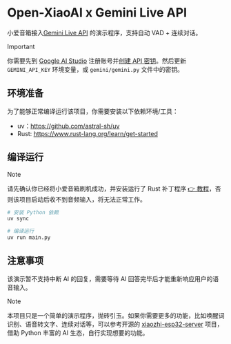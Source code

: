 # Open-XiaoAI x Gemini Live API

小爱音箱接入[Gemini Live API](https://ai.google.dev/gemini-api/docs/live) 的演示程序，支持自动 VAD + 连续对话。

> [!IMPORTANT]
> 你需要先到 [Google AI Studio](https://aistudio.google.com) 注册账号并[创建 API 密钥](https://aistudio.google.com/apikey)。然后更新 `GEMINI_API_KEY` 环境变量，或 `gemini/gemini.py` 文件中的密钥。

## 环境准备

为了能够正常编译运行该项目，你需要安装以下依赖环境/工具：

- uv：https://github.com/astral-sh/uv
- Rust: https://www.rust-lang.org/learn/get-started

## 编译运行

> [!NOTE]
> 请先确认你已经将小爱音箱刷机成功，并安装运行了 Rust 补丁程序 [👉 教程](../../packages/client-rust/README.md)，否则该项目启动后收不到音频输入，将无法正常工作。

```bash
# 安装 Python 依赖
uv sync

# 编译运行
uv run main.py
```

## 注意事项

该演示暂不支持中断 AI 的回复，需要等待 AI 回答完毕后才能重新响应用户的语音输入。

> [!NOTE]
> 本项目只是一个简单的演示程序，抛砖引玉。如果你需要更多的功能，比如唤醒词识别、语音转文字、连续对话等，可以参考开源的 [xiaozhi-esp32-server](https://github.com/xinnan-tech/xiaozhi-esp32-server) 项目，借助 Python 丰富的 AI 生态，自行实现想要的功能。
